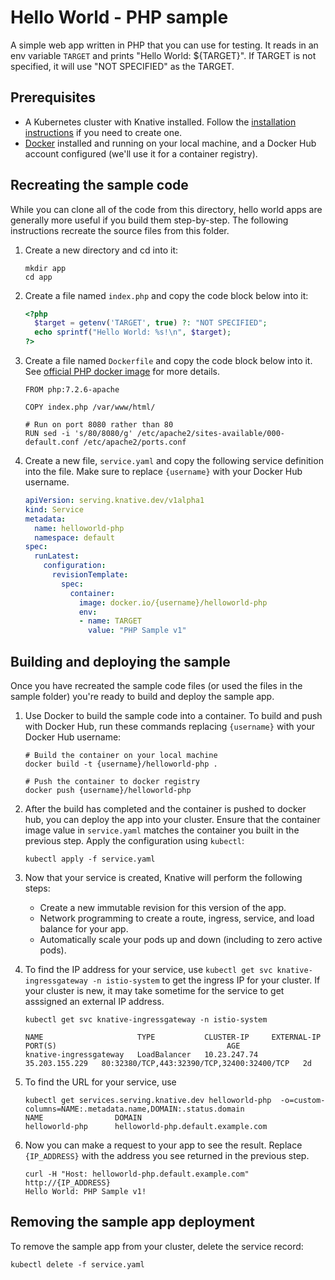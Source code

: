 # Hello World - PHP sample

A simple web app written in PHP that you can use for testing.
It reads in an env variable `TARGET` and prints "Hello World: ${TARGET}". If
TARGET is not specified, it will use "NOT SPECIFIED" as the TARGET.

## Prerequisites

* A Kubernetes cluster with Knative installed. Follow the
  [installation instructions](https://github.com/knative/docs/blob/master/install/README.md) if you need
  to create one.
* [Docker](https://www.docker.com) installed and running on your local machine,
  and a Docker Hub account configured (we'll use it for a container registry).

## Recreating the sample code

While you can clone all of the code from this directory, hello world
apps are generally more useful if you build them step-by-step. The
following instructions recreate the source files from this folder.

1. Create a new directory and cd into it:

    ````shell
    mkdir app
    cd app
    ````

1. Create a file named `index.php` and copy the code block below into it:

    ```php
    <?php
      $target = getenv('TARGET', true) ?: "NOT SPECIFIED";
      echo sprintf("Hello World: %s!\n", $target);
    ?>
    ```

1. Create a file named `Dockerfile` and copy the code block below into it.
   See [official PHP docker image](https://hub.docker.com/_/php/) for more details.

    ```docker
    FROM php:7.2.6-apache

    COPY index.php /var/www/html/

    # Run on port 8080 rather than 80
    RUN sed -i 's/80/8080/g' /etc/apache2/sites-available/000-default.conf /etc/apache2/ports.conf
    ```

1. Create a new file, `service.yaml` and copy the following service definition
   into the file. Make sure to replace `{username}` with your Docker Hub username.

    ```yaml
    apiVersion: serving.knative.dev/v1alpha1
    kind: Service
    metadata:
      name: helloworld-php
      namespace: default
    spec:
      runLatest:
        configuration:
          revisionTemplate:
            spec:
              container:
                image: docker.io/{username}/helloworld-php
                env:
                - name: TARGET
                  value: "PHP Sample v1"
    ```

## Building and deploying the sample

Once you have recreated the sample code files (or used the files in the sample folder)
you're ready to build and deploy the sample app.

1. Use Docker to build the sample code into a container. To build and push with
   Docker Hub, run these commands replacing `{username}` with your
   Docker Hub username:

    ```shell
    # Build the container on your local machine
    docker build -t {username}/helloworld-php .

    # Push the container to docker registry
    docker push {username}/helloworld-php
    ```

1. After the build has completed and the container is pushed to docker hub, you
   can deploy the app into your cluster. Ensure that the container image value
   in `service.yaml` matches the container you built in
   the previous step. Apply the configuration using `kubectl`:

    ```shell
    kubectl apply -f service.yaml
    ```

1. Now that your service is created, Knative will perform the following steps:
   * Create a new immutable revision for this version of the app.
   * Network programming to create a route, ingress, service, and load balance for your app.
   * Automatically scale your pods up and down (including to zero active pods).

1. To find the IP address for your service, use
   `kubectl get svc knative-ingressgateway -n istio-system` to get the ingress IP for your
   cluster. If your cluster is new, it may take sometime for the service to get asssigned
   an external IP address.

    ```shell
    kubectl get svc knative-ingressgateway -n istio-system

    NAME                     TYPE           CLUSTER-IP     EXTERNAL-IP      PORT(S)                                      AGE
    knative-ingressgateway   LoadBalancer   10.23.247.74   35.203.155.229   80:32380/TCP,443:32390/TCP,32400:32400/TCP   2d

    ```

1. To find the URL for your service, use
    ```
    kubectl get services.serving.knative.dev helloworld-php  -o=custom-columns=NAME:.metadata.name,DOMAIN:.status.domain
    NAME                DOMAIN
    helloworld-php      helloworld-php.default.example.com
    ```

1. Now you can make a request to your app to see the result. Replace
   `{IP_ADDRESS}` with the address you see returned in the previous step.

    ```shell
    curl -H "Host: helloworld-php.default.example.com" http://{IP_ADDRESS}
    Hello World: PHP Sample v1!
    ```

## Removing the sample app deployment

To remove the sample app from your cluster, delete the service record:

```shell
kubectl delete -f service.yaml
```
